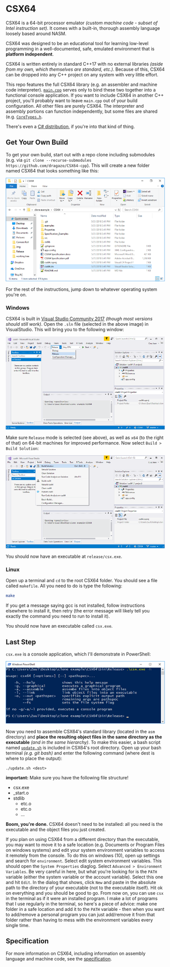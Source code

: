 # CSX64
CSX64 is a 64-bit processor emulator *(custom machine code - subset of Intel instruction set)*. It comes with a built-in, thorough assembly language loosely based around NASM.

CSX64 was designed to be an educational tool for learning low-level programming in a well-documented, safe, emulated environment that is **platform independent**.

CSX64 is written entirely in standard C++17 with no external libraries *(aside from my own, which themselves are standard, etc.)*. Because of this, CSX64 can be dropped into any C++ project on any system with very little effort.

This repo features the full CSX64 library (e.g. an assembler and machine code interpreter). [`main.cpp`](main.cpp) serves only to bind these two together into a functional console application. If you want to include CSX64 in another C++ project, you'll probably want to leave `main.cpp` out of your build configuration. All other files are purely CSX64. The interpreter and assembly portions can function independently, but some files are shared (e.g. [`CoreTypes.h`](CoreTypes.h).

There's even a [C# distribution](https://github.com/dragazo/CSX64), if you're into that kind of thing.

## Get Your Own Build
To get your own build, start out with a repo clone including submodules (e.g. via `git clone --recurse-submodules https://github.com/dragazo/CSX64-cpp`). This will create a new folder named CSX64 that looks something like this:

![clone](img/cloning/after_clone.png)

For the rest of the instructions, jump down to whatever operating system you're on.

### Windows
CSX64 is built in [Visual Studio Community 2017](https://www.visualstudio.com/downloads/) *(though most versions should still work)*. Open the `.sln` file (selected in the above image) in VisualStudio. This will bring you to the following window:

![pick release](img/cloning/vs_pick_release.png)

Make sure `Release` mode is selected (see above), as well as `x64` (to the right of that) on 64-bit machines for improved performance. Now select `Build > Build Solution`:

![build](img/cloning/vs_build.png)

You should now have an executable at `release/csx.exe`.

### Linux
Open up a terminal and `cd` to the root CSX64 folder. You should see a file called `makefile`. All you need to do is type the following:

```bash
make
```

If you get a message saying gcc is not installed, follow instructions elsewhere to install it, then retry (the error message will likely tell you exactly the command you need to run to install it).

You should now have an executable called `csx.exe`.

## Last Step

`csx.exe` is a console application, which I'll demonstrate in PowerShell:

![run](img/cloning/run_exe.png)

Now you need to assemble CSX64's standard library (located in the `asm` directory) and **place the resulting object files in the same directory as the executable** *(and in the same hierarchy)*. To make this easier, a bash script named [`update.sh`](update.sh) is included in CSX64's root directory. Open up your bash terminal *(e.g. git bash)* and enter the following command (where dest is where to place the output):

```
./update.sh <dest>
```

**important:** Make sure you have the following file structure!
* csx.exe
* _start.o
* stdlib
  * etc.o
  * etc.o
  * ...

**Boom, you're done.** CSX64 doesn't need to be installed: all you need is the executable and the object files you just created.

If you plan on using CSX64 from a different directory than the executable, you may want to move it to a safe location (e.g. Documents or Program Files on windows systems) and edit your system environment variables to access it remotely from the console. To do this on windows (10), open up settings and search for `environment`. Select edit system environment variables. This should open the `System Properties` diaglog. Select `Advanced > Environment Variables`. Be very careful in here, but what you're looking for is the `PATH` variable (either the system variable or the account variable). Select this one and hit `Edit`. In the dialog that shows, click `New` and paste in the absolute path to the directory of your executable (not to the executable itself). Hit ok on everything and you should be good to go. From now on, you can use `csx` in the terminal as if it were an installed program. I make a lot of programs that I use regularly in the terminal, so here's a piece of advice: make one folder in a safe location and add it to the `PATH` variable - then when you want to add/remove a personal program you can just add/remove it from that folder rather than having to mess with the environment variables every single time.

## Specification

For more information on CSX64, including information on assembly language and machine code, see the [specification](https://github.com/dragazo/CSX64-stdlib/blob/master/CSX64%20Specification.pdf).
